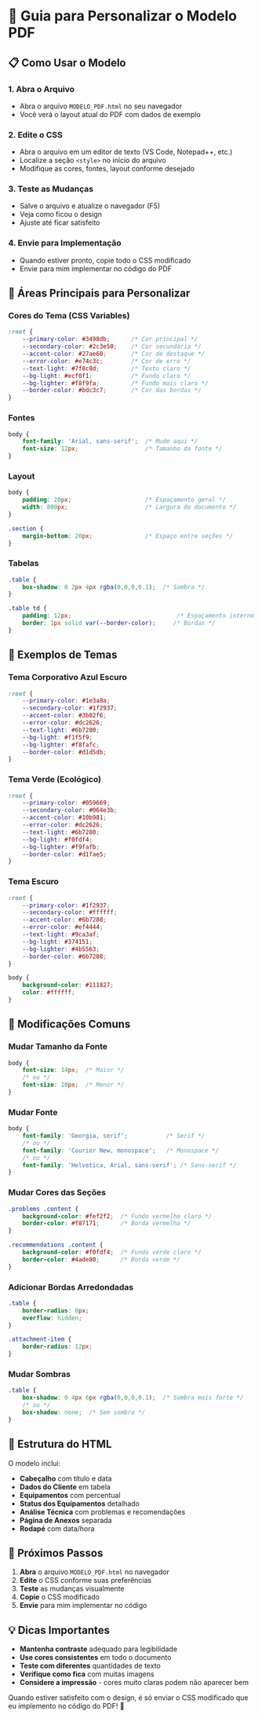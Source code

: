 # 🎨 Guia para Personalizar o Modelo PDF

## 📋 Como Usar o Modelo

### 1. **Abra o Arquivo**
- Abra o arquivo `MODELO_PDF.html` no seu navegador
- Você verá o layout atual do PDF com dados de exemplo

### 2. **Edite o CSS**
- Abra o arquivo em um editor de texto (VS Code, Notepad++, etc.)
- Localize a seção `<style>` no início do arquivo
- Modifique as cores, fontes, layout conforme desejado

### 3. **Teste as Mudanças**
- Salve o arquivo e atualize o navegador (F5)
- Veja como ficou o design
- Ajuste até ficar satisfeito

### 4. **Envie para Implementação**
- Quando estiver pronto, copie todo o CSS modificado
- Envie para mim implementar no código do PDF

## 🎯 Áreas Principais para Personalizar

### **Cores do Tema (CSS Variables)**
```css
:root {
    --primary-color: #3498db;      /* Cor principal */
    --secondary-color: #2c3e50;    /* Cor secundária */
    --accent-color: #27ae60;       /* Cor de destaque */
    --error-color: #e74c3c;        /* Cor de erro */
    --text-light: #7f8c8d;         /* Texto claro */
    --bg-light: #ecf0f1;           /* Fundo claro */
    --bg-lighter: #f8f9fa;         /* Fundo mais claro */
    --border-color: #bdc3c7;       /* Cor das bordas */
}
```

### **Fontes**
```css
body {
    font-family: 'Arial, sans-serif';  /* Mude aqui */
    font-size: 12px;                   /* Tamanho da fonte */
}
```

### **Layout**
```css
body {
    padding: 20px;                     /* Espaçamento geral */
    width: 800px;                      /* Largura do documento */
}

.section {
    margin-bottom: 20px;               /* Espaço entre seções */
}
```

### **Tabelas**
```css
.table {
    box-shadow: 0 2px 4px rgba(0,0,0,0.1);  /* Sombra */
}

.table td {
    padding: 12px;                              /* Espaçamento interno */
    border: 1px solid var(--border-color);     /* Bordas */
}
```

## 🎨 Exemplos de Temas

### **Tema Corporativo Azul Escuro**
```css
:root {
    --primary-color: #1e3a8a;
    --secondary-color: #1f2937;
    --accent-color: #3b82f6;
    --error-color: #dc2626;
    --text-light: #6b7280;
    --bg-light: #f1f5f9;
    --bg-lighter: #f8fafc;
    --border-color: #d1d5db;
}
```

### **Tema Verde (Ecológico)**
```css
:root {
    --primary-color: #059669;
    --secondary-color: #064e3b;
    --accent-color: #10b981;
    --error-color: #dc2626;
    --text-light: #6b7280;
    --bg-light: #f0fdf4;
    --bg-lighter: #f9fafb;
    --border-color: #d1fae5;
}
```

### **Tema Escuro**
```css
:root {
    --primary-color: #1f2937;
    --secondary-color: #ffffff;
    --accent-color: #6b7280;
    --error-color: #ef4444;
    --text-light: #9ca3af;
    --bg-light: #374151;
    --bg-lighter: #4b5563;
    --border-color: #6b7280;
}

body {
    background-color: #111827;
    color: #ffffff;
}
```

## 🔧 Modificações Comuns

### **Mudar Tamanho da Fonte**
```css
body {
    font-size: 14px;  /* Maior */
    /* ou */
    font-size: 10px;  /* Menor */
}
```

### **Mudar Fonte**
```css
body {
    font-family: 'Georgia, serif';           /* Serif */
    /* ou */
    font-family: 'Courier New, monospace';   /* Monospace */
    /* ou */
    font-family: 'Helvetica, Arial, sans-serif'; /* Sans-serif */
}
```

### **Mudar Cores das Seções**
```css
.problems .content {
    background-color: #fef2f2;  /* Fundo vermelho claro */
    border-color: #f87171;      /* Borda vermelha */
}

.recommendations .content {
    background-color: #f0fdf4;  /* Fundo verde claro */
    border-color: #4ade80;      /* Borda verde */
}
```

### **Adicionar Bordas Arredondadas**
```css
.table {
    border-radius: 8px;
    overflow: hidden;
}

.attachment-item {
    border-radius: 12px;
}
```

### **Mudar Sombras**
```css
.table {
    box-shadow: 0 4px 6px rgba(0,0,0,0.1);  /* Sombra mais forte */
    /* ou */
    box-shadow: none;  /* Sem sombra */
}
```

## 📝 Estrutura do HTML

O modelo inclui:
- **Cabeçalho** com título e data
- **Dados do Cliente** em tabela
- **Equipamentos** com percentual
- **Status dos Equipamentos** detalhado
- **Análise Técnica** com problemas e recomendações
- **Página de Anexos** separada
- **Rodapé** com data/hora

## 🚀 Próximos Passos

1. **Abra** o arquivo `MODELO_PDF.html` no navegador
2. **Edite** o CSS conforme suas preferências
3. **Teste** as mudanças visualmente
4. **Copie** o CSS modificado
5. **Envie** para mim implementar no código

## 💡 Dicas Importantes

- **Mantenha contraste** adequado para legibilidade
- **Use cores consistentes** em todo o documento
- **Teste com diferentes** quantidades de texto
- **Verifique como fica** com muitas imagens
- **Considere a impressão** - cores muito claras podem não aparecer bem

Quando estiver satisfeito com o design, é só enviar o CSS modificado que eu implemento no código do PDF! 🎨 